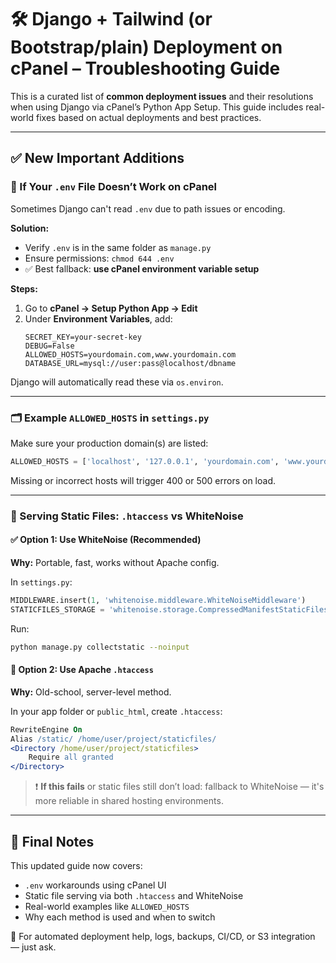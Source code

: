 # 🛠 Django + Tailwind (or Bootstrap/plain) Deployment on cPanel – Troubleshooting Guide

This is a curated list of **common deployment issues** and their resolutions when using Django via cPanel’s Python App Setup. This guide includes real-world fixes based on actual deployments and best practices.

---

## ✅ New Important Additions

### 🔑 If Your `.env` File Doesn’t Work on cPanel

Sometimes Django can't read `.env` due to path issues or encoding.

**Solution:**
- Verify `.env` is in the same folder as `manage.py`
- Ensure permissions: `chmod 644 .env`
- ✅ Best fallback: **use cPanel environment variable setup**

**Steps:**
1. Go to **cPanel → Setup Python App → Edit**
2. Under **Environment Variables**, add:
   ```
   SECRET_KEY=your-secret-key
   DEBUG=False
   ALLOWED_HOSTS=yourdomain.com,www.yourdomain.com
   DATABASE_URL=mysql://user:pass@localhost/dbname
   ```

Django will automatically read these via `os.environ`.

---

### 🗂 Example `ALLOWED_HOSTS` in `settings.py`

Make sure your production domain(s) are listed:

```python
ALLOWED_HOSTS = ['localhost', '127.0.0.1', 'yourdomain.com', 'www.yourdomain.com', 'ublogger5.codedbyujjal08.com']
```

Missing or incorrect hosts will trigger 400 or 500 errors on load.

---

### 🧩 Serving Static Files: `.htaccess` vs WhiteNoise

#### ✅ Option 1: Use WhiteNoise (Recommended)

**Why:** Portable, fast, works without Apache config.

In `settings.py`:
```python
MIDDLEWARE.insert(1, 'whitenoise.middleware.WhiteNoiseMiddleware')
STATICFILES_STORAGE = 'whitenoise.storage.CompressedManifestStaticFilesStorage'
```

Run:
```bash
python manage.py collectstatic --noinput
```

#### 🔁 Option 2: Use Apache `.htaccess`

**Why:** Old-school, server-level method.

In your app folder or `public_html`, create `.htaccess`:
```apache
RewriteEngine On
Alias /static/ /home/user/project/staticfiles/
<Directory /home/user/project/staticfiles>
    Require all granted
</Directory>
```

> ❗ **If this fails** or static files still don’t load: fallback to WhiteNoise — it's more reliable in shared hosting environments.

---

## 🏁 Final Notes

This updated guide now covers:
- `.env` workarounds using cPanel UI
- Static file serving via both `.htaccess` and WhiteNoise
- Real-world examples like `ALLOWED_HOSTS`
- Why each method is used and when to switch

🧠 For automated deployment help, logs, backups, CI/CD, or S3 integration — just ask.


